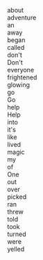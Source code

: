 about  
adventure  
an  
away  
began  
called  
don't  
Don't  
everyone  
frightened  
glowing  
go  
Go  
help  
Help  
into  
it's  
like  
lived  
magic  
my  
of  
One  
out  
over  
picked  
ran  
threw  
told  
took  
turned  
were  
yelled  
